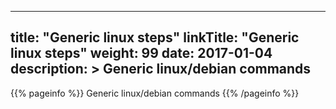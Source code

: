 
---
title: "Generic linux steps"
linkTitle: "Generic linux steps"
weight: 99
date: 2017-01-04
description: >
  Generic linux/debian commands
---

{{% pageinfo %}}
Generic linux/debian commands
{{% /pageinfo %}}


